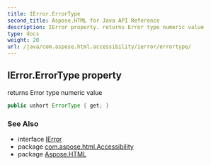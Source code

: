 ```yaml
---
title: IError.ErrorType
second_title: Aspose.HTML for Java API Reference
description: IError property. returns Error type numeric value
type: docs
weight: 20
url: /java/com.aspose.html.accessibility/ierror/errortype/
---
```

## IError.ErrorType property

returns Error type numeric value

```java
public ushort ErrorType { get; }
```

### See Also

* interface [IError](../)
* package [com.aspose.html.Accessibility](../../../com.aspose.html.accessibility/)
* package [Aspose.HTML](../../../)
